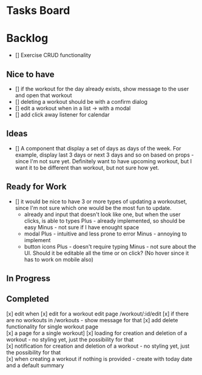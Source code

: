 # Tasks Board

# Backlog

- [] Exercise CRUD functionality

## Nice to have

- [] if the workout for the day already exists, show message to the user and open that workout
- [] deleting a workout should be with a confirm dialog
- [] edit a workout when in a list -> with a modal
- [] add click away listener for calendar

## Ideas

- [] A component that display a set of days as days of the week. For example, display last 3 days or next 3 days and so on based on props - since I'm not sure yet. Definitely want to have upcoming workout, but I want it to be different than workout, but not sure how yet.


## Ready for Work
- [] it would be nice to have 3 or more types of updating a workoutset, since I'm not sure which one would be the most fun to update.
    - already and input that doesn't look like one, but when the user clicks, is able to types
        Plus - already implemented, so should be easy
        Minus - not sure if I have enought space
    - modal
        Plus - intuitive and less prone to error
        Minus - annoying to implement
    - button icons
        Plus - doesn't require typing
        Minus - not sure about the UI. Should it be editable all the time or on click? (No hover since it has to work on mobile also)
## In Progress


## Completed

[x] edit when
[x] edit for a workout edit page /workout/:id/edit
[x] if there are no workouts in /workouts - show message for that
[x] add delete functionality for single workout page  
[x] a page for a single workout]
[x] loading for creation and deletion of a workout - no styling yet, just the possibility for that  
[x] notification for creation and deletion of a workout - no styling yet, just the possibility for that  
[x] when creating a workout if nothing is provided - create with today date and a default summary
